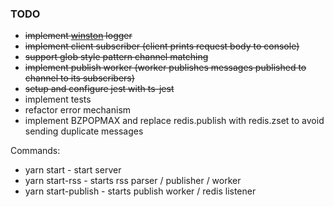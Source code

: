 ### TODO 
* <del>implement [winston](https://github.com/winstonjs/winston) logger</del>
* <del>implement client subscriber (client prints request body to console)</del>
* <del>support glob style pattern channel matching</del> 
* <del>implement publish worker (worker publishes messages published to channel to its subscribers)</del>
* <del>setup and configure jest with ts-jest</del>
* implement tests
* refactor error mechanism
* implement BZPOPMAX and replace redis.publish with redis.zset to avoid sending duplicate messages

Commands: 
* yarn start - start server
* yarn start-rss - starts rss parser / publisher / worker
* yarn start-publish - starts publish worker / redis listener
 
